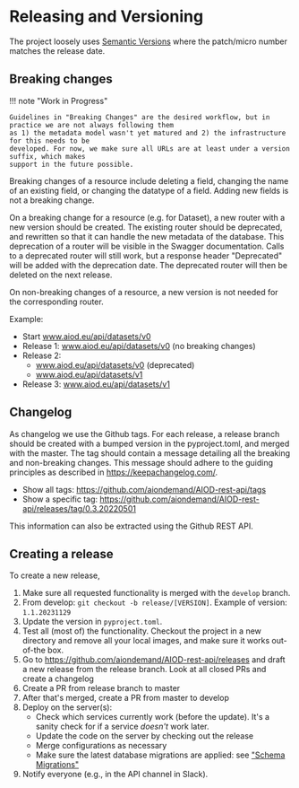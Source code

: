# Releasing and Versioning

The project loosely uses [Semantic Versions](https://semver.org) where the patch/micro number matches the release date.

## Breaking changes

!!! note "Work in Progress"

    Guidelines in "Breaking Changes" are the desired workflow, but in practice we are not always following them
    as 1) the metadata model wasn't yet matured and 2) the infrastructure for this needs to be 
    developed. For now, we make sure all URLs are at least under a version suffix, which makes
    support in the future possible.

Breaking changes of a resource include deleting a field, changing the name of an existing field,
or changing the datatype of a field. Adding new fields is not a breaking change.

On a breaking change for a resource (e.g. for Dataset), a new router with a new version should
be created. The existing router should be deprecated, and rewritten so that it can handle the
new metadata of the database. This deprecation of a router will be visible in the Swagger
documentation. Calls to a deprecated router will still work, but a response header "Deprecated"
will be added with the deprecation date. The deprecated router will then be deleted on the next
release.

On non-breaking changes of a resource, a new version is not needed for the corresponding router.

Example:
- Start www.aiod.eu/api/datasets/v0
- Release 1: www.aiod.eu/api/datasets/v0 (no breaking changes)
- Release 2:
    - www.aiod.eu/api/datasets/v0 (deprecated)
    - www.aiod.eu/api/datasets/v1
- Release 3: www.aiod.eu/api/datasets/v1

## Changelog

As changelog we use the Github tags. For each release, a release branch should be created with a
bumped version in the pyproject.toml, and merged with the master. The tag should contain a
message detailing all the breaking and non-breaking changes. This message should adhere to the
guiding principles as described in https://keepachangelog.com/.

- Show all tags: https://github.com/aiondemand/AIOD-rest-api/tags
- Show a specific tag: https://github.com/aiondemand/AIOD-rest-api/releases/tag/0.3.20220501

This information can also be extracted using the Github REST API.


## Creating a release
To create a new release,
1. Make sure all requested functionality is merged with the `develop` branch.
2. From develop: `git checkout -b release/[VERSION]`. Example of version: `1.1.20231129`
3. Update the version in `pyproject.toml`.
4. Test all (most of) the functionality. Checkout the project in a new directory and remove all
   your local images, and make sure it works out-of-the box.
5. Go to https://github.com/aiondemand/AIOD-rest-api/releases and draft a new release from the
   release branch. Look at all closed PRs and create a changelog
6. Create a PR from release branch to master
7. After that's merged, create a PR from master to develop
8. Deploy on the server(s):
    - Check which services currently work (before the update). It's a sanity check for if a service _doesn't_ work later.
    - Update the code on the server by checking out the release
    - Merge configurations as necessary
    - Make sure the latest database migrations are applied: see ["Schema Migrations"](developer/migration.md#update-the-database)
9. Notify everyone (e.g., in the API channel in Slack). 
